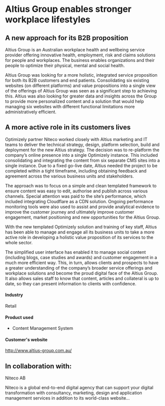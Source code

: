 # Altius Group enables stronger workplace lifestyles

## A new approach for its B2B proposition

Altius Group is an Australian workplace health and wellbeing service provider
offering innovative health, employment, risk and claims solutions for people and
workplaces. The business enables organizations and their people to optimize
their physical, mental and social health.

Altius Group was looking for a more holistic, integrated service proposition for
both its B2B customers and end patients. Consolidating six existing websites (on
different platforms) and value propositions into a single view of the offerings
of Altius Group was seen as a significant step to achieving this. Altius was
also looking for greater data and insights across the Group to provide more
personalized content and a solution that would help managing six websites with
different functional limitations more administratively efficient.

## A more active role in its customers lives

Optimizely partner Niteco worked closely with Altius marketing and IT teams to
deliver the technical strategy, design, platform selection, build and deployment
for the new Altius strategy. The decision was to re-platform the company’s
online presence into a single Optimizely instance. This included consolidating
and integrating the content from six separate CMS sites into a single instance.
Due to a fixed go-live date, Altius needed the project to be completed within a
tight timeframe, including obtaining feedback and agreement across the various
business units and stakeholders.

The approach was to focus on a simple and clean templated framework to ensure
content was easy to edit, authorise and publish across various channels. Special
attention was paid to the site’s performance, which included integrating
Cloudflare as a CDN solution. Ongoing performance monitoring tools were also
used to assist and provide analytical evidence to improve the customer journey
and ultimately improve customer engagement, market positioning and new
opportunities for the Altius Group.

With the new templated Optimizely solution and training of key staff, Altius has
been able to manage and engage all its business units to take a more active role
in developing a holistic value proposition of its services to the whole sector.

The simplified user interface has enabled it to manage social content (including
blogs, case studies and awards) and customer engagement in a much more efficient
way. This, in turn, allows clients and prospects to have a greater understanding
of the company’s broader service offerings and workplace solutions and become
the proud digital face of the Altius Group. It also allows sales staff to know
that content, articles and collateral is up to date, so they can present
information to clients with confidence.

#### Industry

Retail

#### Product used

- Content Management System

#### Customer's website

http://www.altius-group.com.au/

## In collaboration with:

Niteco AB

Niteco is a global end-to-end digital agency that can support your digital
transformation with consultancy, marketing, design and application management
services in addition to its world-class website...
